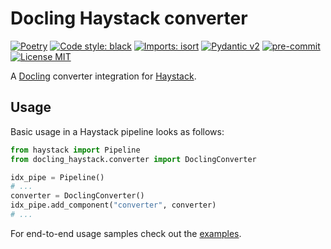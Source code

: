 # Docling Haystack converter

<!--[![PyPI version](https://img.shields.io/pypi/v/docling-haystack)](https://pypi.org/project/docling-haystack/)
[![PyPI - Python Version](https://img.shields.io/pypi/pyversions/docling-haystack)](https://pypi.org/project/docling-haystack/)-->
[![Poetry](https://img.shields.io/endpoint?url=https://python-poetry.org/badge/v0.json)](https://python-poetry.org/)
[![Code style: black](https://img.shields.io/badge/code%20style-black-000000.svg)](https://github.com/psf/black)
[![Imports: isort](https://img.shields.io/badge/%20imports-isort-%231674b1?style=flat&labelColor=ef8336)](https://pycqa.github.io/isort/)
[![Pydantic v2](https://img.shields.io/endpoint?url=https://raw.githubusercontent.com/pydantic/pydantic/main/docs/badge/v2.json)](https://pydantic.dev)
[![pre-commit](https://img.shields.io/badge/pre--commit-enabled-brightgreen?logo=pre-commit&logoColor=white)](https://github.com/pre-commit/pre-commit)
[![License MIT](https://img.shields.io/github/license/DS4SD/docling)](https://opensource.org/licenses/MIT)

A [Docling](https://github.com/DS4SD/docling) converter integration for
[Haystack](https://github.com/deepset-ai/haystack/).

<!--
## Installation

Simply install `docling-haystack` from your package manager, e.g. pip:
```bash
pip install docling-haystack
```
-->

## Usage

Basic usage in a Haystack pipeline looks as follows:

```python
from haystack import Pipeline
from docling_haystack.converter import DoclingConverter

idx_pipe = Pipeline()
# ...
converter = DoclingConverter()
idx_pipe.add_component("converter", converter)
# ...
```

For end-to-end usage samples check out the [examples](examples/).
